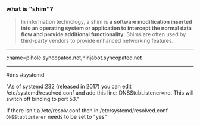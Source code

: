 ### what is "shim"?
> In information technology, a shim is **a software modification inserted into an operating system or application to intercept the normal data flow and provide additional functionality**. Shims are often used by third-party vendors to provide enhanced networking features.

---
cname=pihole.syncopated.net,ninjabot.syncopated.net

---

#dns #systemd


"As of systemd 232 (released in 2017) you can edit /etc/systemd/resolved.conf and add this line: 
DNSStubListener=no. This will switch off binding to port 53."

If there isn't a /etc/resolv.conf then in /etc/systemd/resolved.conf `DNSStublistener` needs to be set to "yes"
